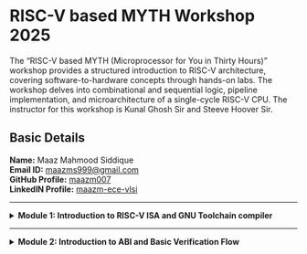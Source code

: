 #  RISC-V based MYTH Workshop 2025

The “RISC-V based MYTH (Microprocessor for You in Thirty Hours)” workshop provides a structured introduction to RISC-V architecture, covering software-to-hardware concepts through hands-on labs. The workshop delves into combinational and sequential logic, pipeline implementation, and microarchitecture of a single-cycle RISC-V CPU. The instructor for this workshop is Kunal Ghosh Sir and Steeve Hoover Sir.

##  Basic Details

**Name:** Maaz Mahmood Siddique    
**Email ID:** maazms999@gmail.com  
**GitHub Profile:** [maazm007](https://github.com/maazm007?tab=repositories)  
**LinkedIN Profile:** [maazm-ece-vlsi](https://www.linkedin.com/in/maazms-ece-vlsi/)

------------------------------------------------------------------------

<details>
<summary><b>Module 1: Introduction to RISC-V ISA and GNU Toolchain compiler</b></summary>

### What is RISC-V GNU Toolchain?
> The RISC-V GNU Compiler Toolchain is a free and open source cross-compiler for C and C++. It supports two build modes: Generic ELF/Newlib and Linux-ELF/glibc. The toolchain can be used to create assembly instructions and sequences for execution in a simulator and target FPGA  

* **Flow** = For any instruction to run and execute on the hardware, there is a defined flow that needs to be followed:-

  > HLL(.c file) or Assembly Language Code --> RISC-V Compiler --> Machine Level Language (Binary Form) --> Core performs operation based upon Binary Code. There is an interface present between RISC-V ISA and Hardware is HDL. HDL is use to create RISC-V specifications
  
### WHAT IS RISC-V?
* RISC-V is an open-source instruction set architecture (ISA) that allows developers to develop processors for specific applications.  
* RISC-V is based on reduced instruction set computer principles and is the fifth generation of processors built on this concept.  
* RISC-V can also be understood as an alternative processor technology which is free and open, meaning that it does not require you to purchase the license of RISC-V to use it.  

### INSTRUCTIONS FORMAT IN RISC-V  
The instructions format of a processor is the way in which machine language instructions are structured and organized for a processor to execute. It is made up of series of 0s and 1s, each containing information about the location and operation of data.  
There are 6 instruction formats in RISC-V:  
1. R-format  
2. I-format  
3. S-format  
4. B-format *(conditional jump)*  
5. U-format  
6. J-format *(unconditional jump)*


### Lab 1(a): C program to compute sum from 1 to N

We have to follow the given steps to compile any **.c** file in our machine:  
1. Open the bash terminal and locate to the directory where you want to create your file. Then run the following command:

	```
	gedit sum_1ton.c
	```  
2. This will open the editor and allows you to write into the file that you have created. You have to write the C code of printing the sum of n numbers. Once you are done with your code, press ```Ctrl + S``` to save your file, and then press ```Ctrl + W``` to close the editor.  

```
#include<stdio.h>
int main()
{
    int sum = 0;
    int n;
    printf("Enter the number : ");
    scanf("%d",&n);
    for(int i = 1;i <= n;i++)
    {
        sum += i;
    }
    printf("The value of sum of %d numbers are %d\n",n,sum);
    return 0;
}
```

3. To execute the C code on your terminal, run the following command:

```
gcc sum_1ton.c
./a.out
```  
	
### Lab 1(b): RISC-V GCC Compile and Disassemble

Using the ```cat``` command, the entire C code will be displayed on the terminal. Now run the following command to compile the code in riscv64 gcc compiler:  

```
riscv64-unknown-elf-gcc -Os -mabi=lp64 -march=rv64i -o sum_1ton.o sum_1ton.c
```
Open a new terminal and run the given command:    

```
riscv64-unknown-elf-objdump -d sum_1ton.o | less
```
*Following are the snapshots that captures the working of above commands*

[PICTURE1]
[PICTURE2]

### Lab 1(c): SPIKE Simulation and Debugging
The target is to run the ```sum_1ton.c``` code using both ```gcc compiler``` and ```riscv compiler```, and both of the compiler must display the same output on the terminal. So to compile the code using **gcc compiler**, use the following command:  
```
gcc sum_1ton.c  
./a.out
```
And to compile the code using **riscv compiler**, use the following command:  
```
spike pk sum_1ton.o
```  
*Following are the snapshots that captures the working of above commands* 

[PICTURE3]
[PICTURE4]

### Lab 1(d): Integer Number Representation

* Fundamental Data Types

    > Byte = 8 bits  
    Word = 2 bytes = 16 bits  
    Double Word = 4 bytes = 32 bits  
    Quad Word = 8 bytes = 64 bits
* RISC-V double word can represent **0 to (2<sup>64 </sup> - 1)**, ie ```0 to 18,446,744,073,709,551,615``` unsigned numbers or postive numbers
* For n-bits, signed number ranges between **-(2<sup>n - 1</sup>) to (2<sup>n - 1</sup>) - 1**
> For example: if n = 4 bits, then total signed numbers that can be represented will range from -8 to 7
* RISC-V double word can represent ```-9,223,372,036,854,775,808 to 9,223,372,036,854,775,807``` signed numbers

```
#include<stdio.h>
#include<math.h>
int main()
{
	long long int max = (long long int)(pow(2,63) -1);
	long long int min = (long long int)(pow(2,63) * -1);
	printf("Highest Signed Number of 4 bits is %lld\n",max);
	printf("Lowest Signed Number of 4 bits is %lld\n",min);
	return 0;
}
```

*Following are the snapshots that captures the calculation of range of signed and unsigned numbers using riscv compiler* 

[PICTURE5]
[PICTURE6]

</details>

----------------

<details>
<summary><b>Module 2: Introduction to ABI and Basic Verification Flow</b></summary>